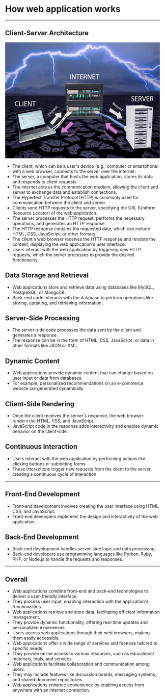 # How web application works

---

## Client-Server Architecture

![Client-Server Architecture](../images/client-server.jpg)

- The client, which can be a user's device (e.g., computer or smartphone) with a web browser, connects to the server over the internet.
- The server, a computer that hosts the web application, stores its data and responds to client requests.
- The internet acts as the communication medium, allowing the client and server to exchange data and establish connections.
- The Hypertext Transfer Protocol (HTTP) is commonly used for communication between the client and server.
- Clients send HTTP requests to the server, specifying the URL (Uniform Resource Locator) of the web application.
- The server processes the HTTP request, performs the necessary operations, and generates an HTTP response.
- The HTTP response contains the requested data, which can include HTML, CSS, JavaScript, or other formats.
- The client's web browser receives the HTTP response and renders the content, displaying the web application's user interface.
- Users interact with the web application by triggering new HTTP requests, which the server processes to provide the desired functionality.

## Data Storage and Retrieval

- Web applications store and retrieve data using databases like MySQL, PostgreSQL, or MongoDB.
- Back-end code interacts with the database to perform operations like storing, updating, and retrieving information.

## Server-Side Processing

- The server-side code processes the data sent by the client and generates a response.
- The response can be in the form of HTML, CSS, JavaScript, or data in other formats like JSON or XML.

## Dynamic Content

- Web applications provide dynamic content that can change based on user input or data from databases.
- For example, personalized recommendations on an e-commerce website are generated dynamically.

## Client-Side Rendering

- Once the client receives the server's response, the web browser renders the HTML, CSS, and JavaScript.
- JavaScript code in the response adds interactivity and enables dynamic behavior on the client-side.

## Continuous Interaction

- Users interact with the web application by performing actions like clicking buttons or submitting forms.
- These interactions trigger new requests from the client to the server, creating a continuous cycle of interaction.

---

## Front-End Development

- Front-end development involves creating the user interface using HTML, CSS, and JavaScript.
- Front-end developers implement the design and interactivity of the web application.

## Back-End Development

- Back-end development handles server-side logic and data processing.
- Back-end developers use programming languages like Python, Ruby, PHP, or Node.js to handle the requests and responses.

---

## Overall

- Web applications combine front-end and back-end technologies to deliver a user-friendly interface.
- They process user input, enabling interaction with the application's functionalities.
- Web applications retrieve and store data, facilitating efficient information management.
- They provide dynamic functionality, offering real-time updates and personalized experiences.
- Users access web applications through their web browsers, making them easily accessible.
- Web applications offer a wide range of services and features tailored to specific needs.
- They provide online access to various resources, such as educational materials, tools, and services.
- Web applications facilitate collaboration and communication among users.
- They may include features like discussion boards, messaging systems, and shared document repositories.
- Web applications enhance convenience by enabling access from anywhere with an internet connection.
